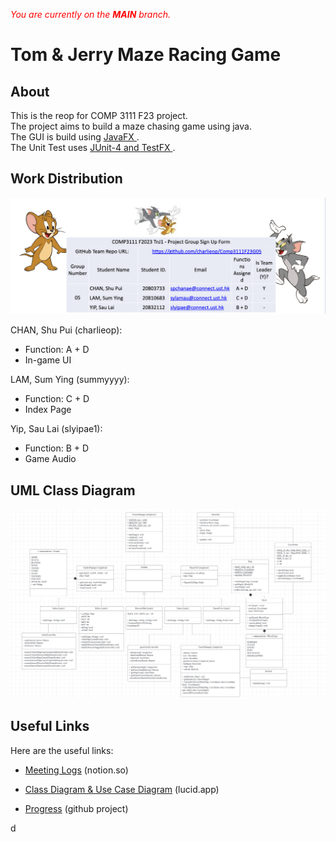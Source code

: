 <i style="color: red">You are currently on the <b>MAIN</b> branch. </i>

# Tom & Jerry Maze Racing Game

## About

This is the reop for COMP 3111 F23 project.  
The project aims to build a maze chasing game using java.  
The GUI is build using <ins> JavaFX </ins>.  
The Unit Test uses <ins> JUnit-4 and TestFX </ins>.

## Work Distribution
![CHAN-A+D; LAM-C+D; YIP-B+D;](./work-distribution.jpg "Work Distribution")

CHAN, Shu Pui (charlieop):
- Function: A + D
- In-game UI

LAM, Sum Ying (summyyyy):
- Function: C + D
- Index Page

Yip, Sau Lai (slyipae1):
- Function: B + D
- Game Audio

## UML Class Diagram

![](./classDiagram.jpg "classDiagram.jpg")

## Useful Links

Here are the useful links:
- [Meeting Logs](https://www.notion.so/dfb2e2b36b2f484b8591e74be9c1da04?v=bd45b47bd3ea4e4cb6b12933569c0d22) (notion.so)

- [Class Diagram & Use Case Diagram](https://lucid.app/lucidchart/8d4aab76-8d94-4c77-8ee2-5f24908c90b4/edit?viewport_loc=-965%2C-459%2C1677%2C969%2C0_0&invitationId=inv_66e68831-7bf3-4743-9cbb-c6dfee4a3da1) (lucid.app)

- [Progress](https://github.com/users/charlieop/projects/2) (github project)

d



